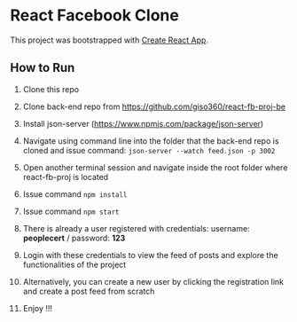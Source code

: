 # React Facebook Clone

This project was bootstrapped with [Create React App](https://github.com/facebook/create-react-app).

## How to Run

1. Clone this repo

2. Clone back-end repo from https://github.com/giso360/react-fb-proj-be

3. Install json-server (https://www.npmjs.com/package/json-server)

4. Navigate using command line into the folder that the back-end repo is cloned and issue command: `json-server --watch feed.json -p 3002`

5. Open another terminal session and navigate inside the root folder where react-fb-proj is located 

6. Issue command `npm install`

7. Issue command `npm start`

8. There is already a user registered with credentials: username: **peoplecert** / password: **123**

9. Login with these credentials to view the feed of posts and explore the functionalities of the project

10. Alternatively, you can create a new user by clicking the registration link and create a post feed from scratch

11. Enjoy !!!

    ​
